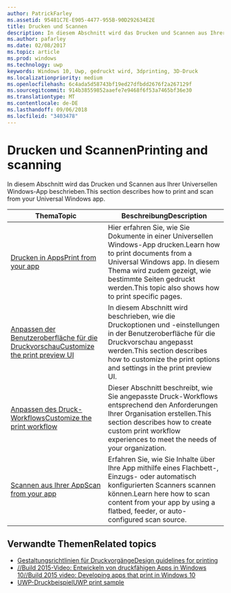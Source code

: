 ```yaml
---
author: PatrickFarley
ms.assetid: 95481C7E-E905-4477-955B-90D292634E2E
title: Drucken und Scannen
description: In diesem Abschnitt wird das Drucken und Scannen aus Ihrer Universellen Windows-App beschrieben.
ms.author: pafarley
ms.date: 02/08/2017
ms.topic: article
ms.prod: windows
ms.technology: uwp
keywords: Windows 10, Uwp, gedruckt wird, 3dprinting, 3D-Druck
ms.localizationpriority: medium
ms.openlocfilehash: 6c4ada5d58743bf19ed27dfbdd2676f2a267129f
ms.sourcegitcommit: 914b38559852aaefe7e9468f6f53a7465bf36e30
ms.translationtype: MT
ms.contentlocale: de-DE
ms.lasthandoff: 09/06/2018
ms.locfileid: "3403478"
---
```

# <a name="printing-and-scanning"></a><span data-ttu-id="0c25e-104">Drucken und Scannen</span><span class="sxs-lookup"><span data-stu-id="0c25e-104">Printing and scanning</span></span>


<span data-ttu-id="0c25e-105">In diesem Abschnitt wird das Drucken und Scannen aus Ihrer Universellen Windows-App beschrieben.</span><span class="sxs-lookup"><span data-stu-id="0c25e-105">This section describes how to print and scan from your Universal Windows app.</span></span>

| <span data-ttu-id="0c25e-106">Thema</span><span class="sxs-lookup"><span data-stu-id="0c25e-106">Topic</span></span> | <span data-ttu-id="0c25e-107">Beschreibung</span><span class="sxs-lookup"><span data-stu-id="0c25e-107">Description</span></span> | 
|-------|-------------|
| [<span data-ttu-id="0c25e-108">Drucken in Apps</span><span class="sxs-lookup"><span data-stu-id="0c25e-108">Print from your app</span></span>](print-from-your-app.md) | <span data-ttu-id="0c25e-109">Hier erfahren Sie, wie Sie Dokumente in einer Universellen Windows-App drucken.</span><span class="sxs-lookup"><span data-stu-id="0c25e-109">Learn how to print documents from a Universal Windows app.</span></span> <span data-ttu-id="0c25e-110">In diesem Thema wird zudem gezeigt, wie bestimmte Seiten gedruckt werden.</span><span class="sxs-lookup"><span data-stu-id="0c25e-110">This topic also shows how to print specific pages.</span></span> |
| [<span data-ttu-id="0c25e-111">Anpassen der Benutzeroberfläche für die Druckvorschau</span><span class="sxs-lookup"><span data-stu-id="0c25e-111">Customize the print preview UI</span></span>](customize-the-print-preview-ui.md) | <span data-ttu-id="0c25e-112">In diesem Abschnitt wird beschrieben, wie die Druckoptionen und -einstellungen in der Benutzeroberfläche für die Druckvorschau angepasst werden.</span><span class="sxs-lookup"><span data-stu-id="0c25e-112">This section describes how to customize the print options and settings in the print preview UI.</span></span> |
| [<span data-ttu-id="0c25e-113">Anpassen des Druck-Workflows</span><span class="sxs-lookup"><span data-stu-id="0c25e-113">Customize the print workflow</span></span>](print-workflow-customize.md) | <span data-ttu-id="0c25e-114">Dieser Abschnitt beschreibt, wie Sie angepasste Druck-Workflows entsprechend den Anforderungen Ihrer Organisation erstellen.</span><span class="sxs-lookup"><span data-stu-id="0c25e-114">This section describes how to create custom print workflow experiences to meet the needs of your organization.</span></span>  |
| [<span data-ttu-id="0c25e-115">Scannen aus Ihrer App</span><span class="sxs-lookup"><span data-stu-id="0c25e-115">Scan from your app</span></span>](scan-from-your-app.md) | <span data-ttu-id="0c25e-116">Erfahren Sie, wie Sie Inhalte über Ihre App mithilfe eines Flachbett-, Einzugs- oder automatisch konfigurierten Scanners scannen können.</span><span class="sxs-lookup"><span data-stu-id="0c25e-116">Learn here how to scan content from your app by using a flatbed, feeder, or auto-configured scan source.</span></span>|

## <a name="related-topics"></a><span data-ttu-id="0c25e-117">Verwandte Themen</span><span class="sxs-lookup"><span data-stu-id="0c25e-117">Related topics</span></span>

* [<span data-ttu-id="0c25e-118">Gestaltungsrichtlinien für Druckvorgänge</span><span class="sxs-lookup"><span data-stu-id="0c25e-118">Design guidelines for printing</span></span>](https://msdn.microsoft.com/library/windows/apps/Hh868178)
* [<span data-ttu-id="0c25e-119">//Build 2015-Video: Entwickeln von druckfähigen Apps in Windows 10</span><span class="sxs-lookup"><span data-stu-id="0c25e-119">//Build 2015 video: Developing apps that print in Windows 10</span></span>](https://channel9.msdn.com/Events/Build/2015/2-94)
* [<span data-ttu-id="0c25e-120">UWP-Druckbeispiel</span><span class="sxs-lookup"><span data-stu-id="0c25e-120">UWP print sample</span></span>](http://go.microsoft.com/fwlink/p/?LinkId=619984)
 

